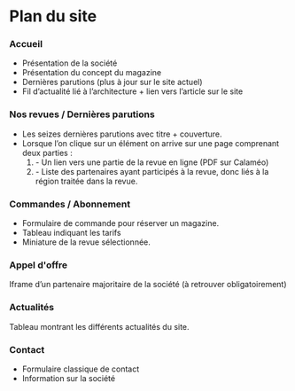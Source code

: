 <h1>Plan du site</h1>

<h3>Accueil</h3>
<ul>
	<li>Présentation de la société</li>
	<li>Présentation du concept du magazine</li>
	<li>Dernières parutions (plus à jour sur le site actuel)</li>
	<li>Fil d’actualité lié à l’architecture + lien vers l’article sur le site</li>
</ul>
	
<h3>Nos revues / Dernières parutions</h3>
<ul>
	<li>Les seizes dernières parutions avec titre + couverture.</li>
	<li>Lorsque l’on clique sur un élément on arrive sur une page comprenant deux parties : 
		<ol>
			<li>- Un lien vers une partie de la revue en ligne (PDF sur Calaméo)</li>
			<li>- Liste des partenaires ayant participés à la revue, donc liés à la région traitée dans la revue.</li>
		</ol>
	</li>
</ul>
		
<h3>Commandes / Abonnement</h3>
<ul>
	<li>Formulaire de commande pour réserver un magazine.</li>
	<li>Tableau indiquant les tarifs</li>
	<li>Miniature de la revue sélectionnée.</li>
</ul>

<h3>Appel d'offre</h3>
	<p>Iframe d’un partenaire majoritaire de la société (à retrouver obligatoirement)</p>

<h3>Actualités</h3>
	<p>Tableau montrant les différents actualités du site.</p>

<h3>Contact</h3>
<ul>
	<li>Formulaire classique de contact</li>
	<li>Information sur la société</li>
</ul>
